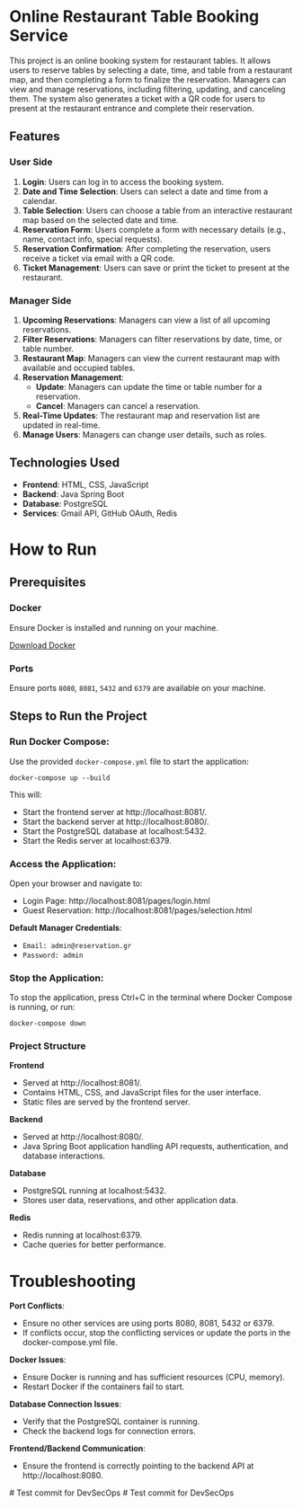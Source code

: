 # Online Restaurant Table Booking Service

This project is an online booking system for restaurant tables. It allows users to reserve tables by selecting a date, time, and table from a restaurant map, and then completing a form to finalize the reservation. Managers can view and manage reservations, including filtering, updating, and canceling them. The system also generates a ticket with a QR code for users to present at the restaurant entrance and complete their reservation.

## Features

### **User Side**

1. **Login**: Users can log in to access the booking system.
2. **Date and Time Selection**: Users can select a date and time from a calendar.
3. **Table Selection**: Users can choose a table from an interactive restaurant map based on the selected date and time.
4. **Reservation Form**: Users complete a form with necessary details (e.g., name, contact info, special requests).
5. **Reservation Confirmation**: After completing the reservation, users receive a ticket via email with a QR code.
6. **Ticket Management**: Users can save or print the ticket to present at the restaurant.

### **Manager Side**

1. **Upcoming Reservations**: Managers can view a list of all upcoming reservations.
2. **Filter Reservations**: Managers can filter reservations by date, time, or table number.
3. **Restaurant Map**: Managers can view the current restaurant map with available and occupied tables.
4. **Reservation Management**:
   - **Update**: Managers can update the time or table number for a reservation.
   - **Cancel**: Managers can cancel a reservation.
5. **Real-Time Updates**: The restaurant map and reservation list are updated in real-time.
6. **Manage Users**: Managers can change user details, such as roles.


## Technologies Used

- **Frontend**: HTML, CSS, JavaScript
- **Backend**: Java Spring Boot
- **Database**: PostgreSQL
- **Services**: Gmail API, GitHub OAuth, Redis

# How to Run

## Prerequisites

### Docker
Ensure Docker is installed and running on your machine.

[Download Docker](https://www.docker.com/get-started)

### Ports
Ensure ports `8080`, `8081`, `5432` and `6379` are available on your machine.

## Steps to Run the Project

### Run Docker Compose:

Use the provided `docker-compose.yml` file to start the application:

```
docker-compose up --build
```

This will:

- Start the frontend server at http://localhost:8081/.
- Start the backend server at http://localhost:8080/.
- Start the PostgreSQL database at localhost:5432.
- Start the Redis server at localhost:6379.

### Access the Application:

Open your browser and navigate to:

- Login Page: http://localhost:8081/pages/login.html
- Guest Reservation: http://localhost:8081/pages/selection.html

**Default Manager Credentials**:

- `Email: admin@reservation.gr`
- `Password: admin`

### Stop the Application:

To stop the application, press Ctrl+C in the terminal where Docker Compose is running, or run:
```
docker-compose down
```

### Project Structure

**Frontend**
- Served at http://localhost:8081/.
- Contains HTML, CSS, and JavaScript files for the user interface.
- Static files are served by the frontend server.

**Backend**
- Served at http://localhost:8080/.
- Java Spring Boot application handling API requests, authentication, and database interactions.

**Database**
- PostgreSQL running at localhost:5432.
- Stores user data, reservations, and other application data.

**Redis**
- Redis running at localhost:6379.
- Cache queries for better performance.

# Troubleshooting

**Port Conflicts**:
- Ensure no other services are using ports 8080, 8081, 5432 or 6379.
- If conflicts occur, stop the conflicting services or update the ports in the docker-compose.yml file.

**Docker Issues**:
- Ensure Docker is running and has sufficient resources (CPU, memory).
- Restart Docker if the containers fail to start.

**Database Connection Issues**:
- Verify that the PostgreSQL container is running.
- Check the backend logs for connection errors.

**Frontend/Backend Communication**:
- Ensure the frontend is correctly pointing to the backend API at http://localhost:8080.

#   T e s t   c o m m i t   f o r   D e v S e c O p s  
 #   T e s t   c o m m i t   f o r   D e v S e c O p s  
 